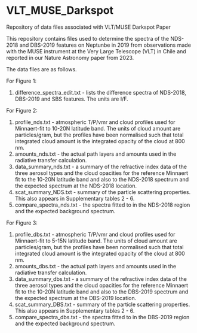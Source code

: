 # VLT_MUSE_Darkspot
Repository of data files associated with VLT/MUSE Darkspot Paper

This repository contains files used to determine the spectra of the NDS-2018 and DBS-2019 features on Neptunbe in 2019 from observations made with the MUSE instrument at the Very Large Telescope (VLT) in Chile and reported in our Nature Astronomy paper from 2023.

The data files are as follows.

For Figure 1:
1) difference_spectra_edit.txt - lists the difference spectra of NDS-2018, DBS-2019 and SBS features. The units are I/F.

For Figure 2:

1) profile_nds.txt - atmospheric T/P/vmr and cloud profiles used for Minnaert-fit to 10-20N latitude band. The units of cloud amount are particles/gram, but the profiles have been normalised such that total integrated cloud amount is the integrated opacity of the cloud at 800 nm.
2) amounts_nds.txt - the actual path layers and amounts used in the radiative transfer calculation.
3) data_summary_nds.txt - a summary of the refractive index data of the three aerosol types and the cloud opacities for the reference Minnaert fit to the 10-20N latitude band and also to the NDS-2018 spectrum and the expected spectrum at the NDS-2018 location.
4) scat_summary_NDS.txt - summary of the particle scattering properties. This also appears in Supplementary tables 2 - 6.
5) compare_spectra_nds.txt - the spectra fitted to in the NDS-2018 region and the expected background spectrum.

For Figure 3:

1) profile_dbs.txt - atmospheric T/P/vmr and cloud profiles used for Minnaert-fit to 5-15N latitude band. The units of cloud amount are particles/gram, but the profiles have been normalised such that total integrated cloud amount is the integrated opacity of the cloud at 800 nm.
2) amounts_dbs.txt - the actual path layers and amounts used in the radiative transfer calculation.
3) data_summary_dbs.txt - a summary of the refractive index data of the three aerosol types and the cloud opacities for the reference Minnaert fit to the 10-20N latitude band and also to the DBS-2019 spectrum and the expected spectrum at the DBS-2019 location.
4) scat_summary_DBS.txt - summary of the particle scattering properties. This also appears in Supplementary tables 2 - 6.
5) compare_spectra_dbs.txt - the spectra fitted to in the DBS-2019 region and the expected background spectrum.

